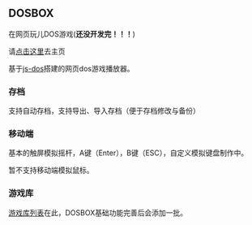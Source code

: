 ## DOSBOX

在网页玩儿DOS游戏(**还没开发完！！！**)

请[点击这里](https://dos.gogogoghost.site)去主页

基于[js-dos](https://js-dos.com/)搭建的网页dos游戏播放器。

### 存档

支持自动存档，支持导出、导入存档（便于存档修改与备份）

### 移动端

基本的触屏模拟摇杆，A键（Enter），B键（ESC），自定义模拟键盘制作中。

暂不支持移动端模拟鼠标。

### 游戏库

[游戏库列表](https://github.com/gogogoghost/dosbox/blob/master/src/libs/game.json)在此，DOSBOX基础功能完善后会添加一批。
